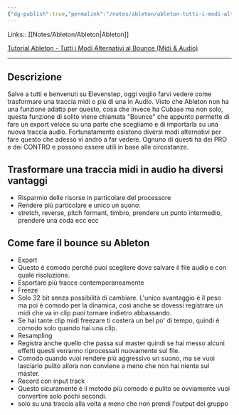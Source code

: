 ```yaml
---
{"dg-publish":true,"permalink":"/notes/ableton/ableton-tutti-i-modi-alternativi-al-bounce-midi-audio/","tags":["type/note"]}
---
```


Links:: [[Notes/Ableton/Ableton\|Ableton]]
  
[Tutorial Ableton - Tutti i Modi Alternativi al Bounce (Midi & Audio)](https://youtu.be/oPhCIEJ2xHg)

---
## Descrizione

Salve a tutti e benvenuti su Elevenstep, oggi voglio farvi vedere come trasformare una traccia midi o più di una in Audio. Visto che Ableton non ha una funzione adatta per questo, cosa che invece ha Cubase ma non solo, questa funzione di solito viene chiamata "Bounce" che appunto permette di fare un export veloce su una parte che scegliamo e di importarla su una nuova traccia audio. Fortunatamente esistono diversi modi alternativi per fare questo che adesso vi andrò a far vedere. Ognuno di questi ha dei PRO e dei CONTRO e possono essere utili in base alle circostanze.
  
## Trasformare una traccia midi in audio ha diversi vantaggi

- Risparmio delle risorse in particolare del processore
- Rendere più particolare e unico un suono:
- stretch, reverse, pitch formant, timbro, prendere un punto intermedio, prendere una coda ecc ecc

## Come fare il bounce su Ableton

- Export
- Questo è comodo perché puoi scegliere dove salvare il file audio e con quale risoluzione.
- Esportare più tracce contemporaneamente
- Freeze
- Solo 32 bit senza possibilità di cambiare. L'unico svantaggio è il peso ma poi è comodo per la dinamica, cosi anche se dovessi registrare un midi che va in clip puoi tornare indietro abbassando.
- Se hai tante clip midi freezare ti costerà un bel po' di tempo, quindi è comodo solo quando hai una clip.
- Resampling
- Registra anche quello che passa sul master quindi se hai messo alcuni effetti questi verranno riprocessati nuovamente sul file.
- Comodo quando vuoi rendere più aggressivo un suono, ma se vuoi lasciarlo pulito allora non conviene a meno che non hai niente sul master.
- Record con input track
- Questo sicuramente è il metodo più comodo e pulito se ovviamente vuoi convertire solo pochi secondi.
- solo su una traccia alla volta a meno che non prendi l'output del gruppo


